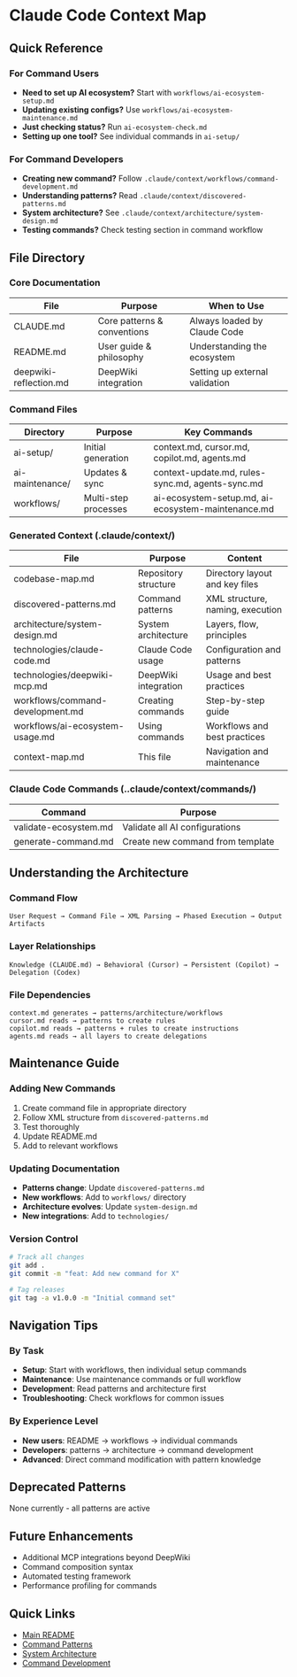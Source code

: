 # Claude Code Context Map

## Quick Reference

### For Command Users
- **Need to set up AI ecosystem?** Start with `workflows/ai-ecosystem-setup.md`
- **Updating existing configs?** Use `workflows/ai-ecosystem-maintenance.md`
- **Just checking status?** Run `ai-ecosystem-check.md`
- **Setting up one tool?** See individual commands in `ai-setup/`

### For Command Developers
- **Creating new command?** Follow `.claude/context/workflows/command-development.md`
- **Understanding patterns?** Read `.claude/context/discovered-patterns.md`
- **System architecture?** See `.claude/context/architecture/system-design.md`
- **Testing commands?** Check testing section in command workflow

## File Directory

### Core Documentation
| File | Purpose | When to Use |
|------|---------|-------------|
| CLAUDE.md | Core patterns & conventions | Always loaded by Claude Code |
| README.md | User guide & philosophy | Understanding the ecosystem |
| deepwiki-reflection.md | DeepWiki integration | Setting up external validation |

### Command Files
| Directory | Purpose | Key Commands |
|-----------|---------|--------------|
| ai-setup/ | Initial generation | context.md, cursor.md, copilot.md, agents.md |
| ai-maintenance/ | Updates & sync | context-update.md, rules-sync.md, agents-sync.md |
| workflows/ | Multi-step processes | ai-ecosystem-setup.md, ai-ecosystem-maintenance.md |

### Generated Context (.claude/context/)
| File | Purpose | Content |
|------|---------|---------|
| codebase-map.md | Repository structure | Directory layout and key files |
| discovered-patterns.md | Command patterns | XML structure, naming, execution |
| architecture/system-design.md | System architecture | Layers, flow, principles |
| technologies/claude-code.md | Claude Code usage | Configuration and patterns |
| technologies/deepwiki-mcp.md | DeepWiki integration | Usage and best practices |
| workflows/command-development.md | Creating commands | Step-by-step guide |
| workflows/ai-ecosystem-usage.md | Using commands | Workflows and best practices |
| context-map.md | This file | Navigation and maintenance |

### Claude Code Commands (..claude/context/commands/)
| Command | Purpose |
|---------|---------|
| validate-ecosystem.md | Validate all AI configurations |
| generate-command.md | Create new command from template |

## Understanding the Architecture

### Command Flow
```
User Request → Command File → XML Parsing → Phased Execution → Output Artifacts
```

### Layer Relationships
```
Knowledge (CLAUDE.md) → Behavioral (Cursor) → Persistent (Copilot) → Delegation (Codex)
```

### File Dependencies
```
context.md generates → patterns/architecture/workflows
cursor.md reads → patterns to create rules
copilot.md reads → patterns + rules to create instructions
agents.md reads → all layers to create delegations
```

## Maintenance Guide

### Adding New Commands
1. Create command file in appropriate directory
2. Follow XML structure from `discovered-patterns.md`
3. Test thoroughly
4. Update README.md
5. Add to relevant workflows

### Updating Documentation
- **Patterns change**: Update `discovered-patterns.md`
- **New workflows**: Add to `workflows/` directory
- **Architecture evolves**: Update `system-design.md`
- **New integrations**: Add to `technologies/`

### Version Control
```bash
# Track all changes
git add .
git commit -m "feat: Add new command for X"

# Tag releases
git tag -a v1.0.0 -m "Initial command set"
```

## Navigation Tips

### By Task
- **Setup**: Start with workflows, then individual setup commands
- **Maintenance**: Use maintenance commands or full workflow
- **Development**: Read patterns and architecture first
- **Troubleshooting**: Check workflows for common issues

### By Experience Level
- **New users**: README → workflows → individual commands
- **Developers**: patterns → architecture → command development
- **Advanced**: Direct command modification with pattern knowledge

## Deprecated Patterns
None currently - all patterns are active

## Future Enhancements
- Additional MCP integrations beyond DeepWiki
- Command composition syntax
- Automated testing framework
- Performance profiling for commands

## Quick Links
- [Main README](../README.md)
- [Command Patterns](discovered-patterns.md)
- [System Architecture](architecture/system-design.md)
- [Command Development](workflows/command-development.md)